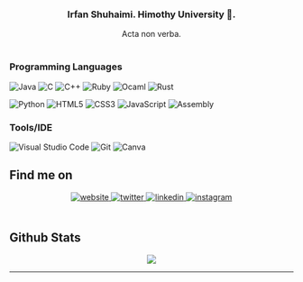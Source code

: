 ### <div align="center"> Irfan Shuhaimi. Himothy University 😤. </div>

<div align="center">Acta non verba.</div>

<br/>

### Programming Languages
![Java](https://img.shields.io/badge/java-%23ED8B00.svg?style=for-the-badge&logo=java&logoColor=white)
![C](https://img.shields.io/badge/c-%2300599C.svg?style=for-the-badge&logo=c&logoColor=white)
![C++](https://img.shields.io/badge/c++-%2300599C.svg?style=for-the-badge&logo=c%2B%2B&logoColor=white)
![Ruby](https://img.shields.io/badge/-ruby-CC342D?logo=ruby&logoColor=white&style=for-the-badge)
![Ocaml](https://img.shields.io/badge/-ocaml-EC6813?logo=ocaml&logoColor=white&style=for-the-badge)
![Rust](https://img.shields.io/badge/-rust-000000?logo=rust&logoColor=white&style=for-the-badge)


![Python](https://img.shields.io/badge/python-3670A0?style=for-the-badge&logo=python&logoColor=ffdd54)
![HTML5](https://img.shields.io/badge/html5-%23E34F26.svg?style=for-the-badge&logo=html5&logoColor=white)
![CSS3](https://img.shields.io/badge/-css3-1572B6?logo=css3&logoColor=white&style=for-the-badge)
![JavaScript](https://img.shields.io/badge/javascript-%23323330.svg?style=for-the-badge&logo=javascript&logoColor=%23F7DF1E)
![Assembly](https://img.shields.io/badge/_-ASM-6E4C13.svg?style=for-the-badge)

### Tools/IDE

![Visual Studio Code](https://img.shields.io/badge/VS%20Code-%23007ACC.svg?style=for-the-badge&logo=visual-studio-code&logoColor=white)
![Git](https://img.shields.io/badge/git-%23F05033.svg?style=for-the-badge&logo=git&logoColor=white)
![Canva](https://img.shields.io/badge/Canva-%2300C4CC.svg?style=for-the-badge&logo=Canva&logoColor=white)

## Find me on

<div align="center">
<a href="https://irfanezani">
<img src=https://img.shields.io/badge/website-%2324292e.svg?&style=for-the-badge&logo=googlechrome&logoColor=white alt=website style="margin-bottom: 5px;" />
</a>
<a href="https://twitter.com/">
<img src=https://img.shields.io/badge/twitter-%2300acee.svg?&style=for-the-badge&logo=twitter&logoColor=white alt=twitter style="margin-bottom: 5px;" />
</a>
<a href="https://linkedin.com/in/irfanezani">
<img src=https://img.shields.io/badge/linkedin-%231E77B5.svg?&style=for-the-badge&logo=linkedin&logoColor=white alt=linkedin style="margin-bottom: 5px;" />
</a>
<a href="https://instagram.com/irfan.ezani">
<img src=https://img.shields.io/badge/instagram-%23fb3958.svg?&style=for-the-badge&logo=instagram&logoColor=white alt=instagram style="margin-bottom: 5px;" />
</a>  
</div>

<br/>

## Github Stats
<!-- [![Irfan's GitHub stats](https://github-readme-stats.vercel.app/api?username=IrfanEzani)](https://github.com/anuraghazra/github-readme-stats) --> 
<div align="center"><img src="https://github-readme-streak-stats.herokuapp.com?user=irfanezani&theme=material-palenight"/></div>

---

<!-- <div align="center">Generated using <a href="https://profilinator.rishav.dev/" target="_blank">Github Profilinator</a></div> -->
